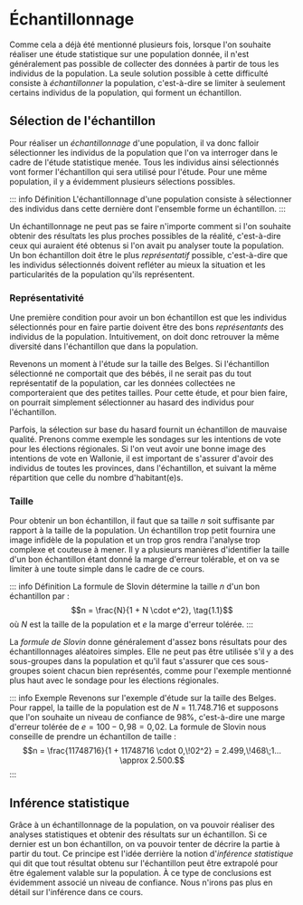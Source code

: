 # Échantillonnage

Comme cela a déjà été mentionné plusieurs fois, lorsque l'on souhaite réaliser une étude statistique sur une population donnée, il n'est généralement pas possible de collecter des données à partir de tous les individus de la population. La seule solution possible à cette difficulté consiste à *échantillonner* la population, c'est-à-dire se limiter à seulement certains individus de la population, qui forment un échantillon.

## Sélection de l'échantillon

Pour réaliser un *échantillonnage* d'une population, il va donc falloir sélectionner les individus de la population que l'on va interroger dans le cadre de l'étude statistique menée. Tous les individus ainsi sélectionnés vont former l'échantillon qui sera utilisé pour l'étude. Pour une même population, il y a évidemment plusieurs sélections possibles.

::: info Définition
L'échantillonnage d'une population consiste à sélectionner des individus dans cette dernière dont l'ensemble forme un échantillon.
:::

Un échantillonnage ne peut pas se faire n'importe comment si l'on souhaite obtenir des résultats les plus proches possibles de la réalité, c'est-à-dire ceux qui auraient été obtenus si l'on avait pu analyser toute la population. Un bon échantillon doit être le plus *représentatif* possible, c'est-à-dire que les individus sélectionnés doivent refléter au mieux la situation et les particularités de la population qu'ils représentent.

### Représentativité

Une première condition pour avoir un bon échantillon est que les individus sélectionnés pour en faire partie doivent être des bons *représentants* des individus de la population. Intuitivement, on doit donc retrouver la même diversité dans l'échantillon que dans la population.

Revenons un moment à l'étude sur la taille des Belges. Si l'échantillon sélectionné ne comportait que des bébés, il ne serait pas du tout représentatif de la population, car les données collectées ne comporteraient que des petites tailles. Pour cette étude, et pour bien faire, on pourrait simplement sélectionner au hasard des individus pour l'échantillon.

Parfois, la sélection sur base du hasard fournit un échantillon de mauvaise qualité. Prenons comme exemple les sondages sur les intentions de vote pour les élections régionales. Si l'on veut avoir une bonne image des intentions de vote en Wallonie, il est important de s'assurer d'avoir des individus de toutes les provinces, dans l'échantillon, et suivant la même répartition que celle du nombre d'habitant(e)s.

### Taille

Pour obtenir un bon échantillon, il faut que sa taille $n$ soit suffisante par rapport à la taille de la population. Un échantillon trop petit fournira une image infidèle de la population et un trop gros rendra l'analyse trop complexe et couteuse à mener. Il y a plusieurs manières d'identifier la taille d'un bon échantillon étant donné la marge d'erreur tolérable, et on va se limiter à une toute simple dans le cadre de ce cours.

::: info Définition
La formule de Slovin détermine la taille $n$ d'un bon échantillon par :
$$n = \frac{N}{1 + N \cdot e^2}, \tag{1.1}$$
où $N$ est la taille de la population et $e$ la marge d'erreur tolérée.
:::

La *formule de Slovin* donne généralement d'assez bons résultats pour des échantillonnages aléatoires simples. Elle ne peut pas être utilisée s'il y a des sous-groupes dans la population et qu'il faut s'assurer que ces sous-groupes soient chacun bien représentés, comme pour l'exemple mentionné plus haut avec le sondage pour les élections régionales.

::: info Exemple
Revenons sur l'exemple d'étude sur la taille des Belges. Pour rappel, la taille de la population est de $N$ = 11.748.716 et supposons que l'on souhaite un niveau de confiance de 98%, c'est-à-dire une marge d'erreur tolérée de $e = 100 - 0,\!98 = 0,\!02$. La formule de Slovin nous conseille de prendre un échantillon de taille :
$$n = \frac{11748716}{1 + 11748716 \cdot 0,\!02^2} = 2.499,\!468\;1... \approx 2.500.$$
:::

## Inférence statistique

Grâce à un échantillonnage de la population, on va pouvoir réaliser des analyses statistiques et obtenir des résultats sur un échantillon. Si ce dernier est un bon échantillon, on va pouvoir tenter de décrire la partie à partir du tout. Ce principe est l'idée derrière la notion d'*inférence statistique* qui dit que tout résultat obtenu sur l'échantillon peut être extrapolé pour être également valable sur la population. À ce type de conclusions est évidemment associé un niveau de confiance. Nous n'irons pas plus en détail sur l'inférence dans ce cours.
